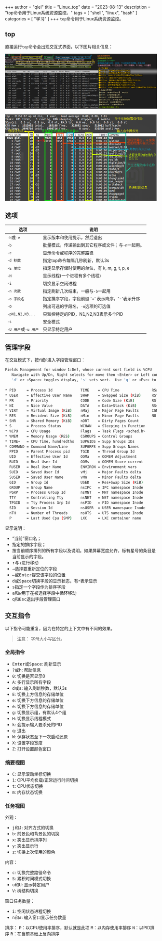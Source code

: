 +++
author = "qlel"
title = "Linux_top"
date = "2023-08-13"
description = "top命令用于Linux系统资源监控。"
tags = [
"shell", "linux", "bash"
]
categories = [
"学习"
]
+++
`top`命令用于Linux系统资源监控。

## top
直接运行`top`命令会出现交互式界面，以下图片相关信息：

![总体](top0.png)

![动态](top.png)

## 选项
选项|说明
-|-
`-h`或`-v`|显示版本和使用提示，然后退出
`-b`|批量模式，传递输出到其它程序或文件；与`-n`一起用。
`-c`|显示命令或程序的完整路径
`-d 秒数`|指定top命令每隔几秒刷新，默认3s
`-E 单位`|指定显示存储时使用的单位，有 k, m, g, t, p, e
`-H`|显示线程(一个进程有多个线程)
`-i`|切换显示空闲进程
`-n 次数`|指定刷新几次结束，一般与`-b`一起用
`-o 字段名`|指定排序字段，字段前缀 '+' 表示降序，'-'表示升序
`-O`|列出可选的字段名，`-o`选项的可选值
`-pN1,N2,N3...`|只监控特定的PID，N1,N2,N3表示多个PID
`-s`|安全模式
`-U 用户`或`-u 用户`|只显示特定用户

## 管理字段
在交互模式下，按`f`或`F`进入字段管理窗口：
```bash
Fields Management for window 1:Def, whose current sort field is %CPU
   Navigate with Up/Dn, Right selects for move then <Enter> or Left commits,
   'd' or <Space> toggles display, 's' sets sort.  Use 'q' or <Esc> to end!

* PID     = Process Id             TIME    = CPU Time               RSan    = RES Anonymous (KiB)
* USER    = Effective User Name    SWAP    = Swapped Size (KiB)     RSfd    = RES File-based (KiB)
* PR      = Priority               CODE    = Code Size (KiB)        RSlk    = RES Locked (KiB)
* NI      = Nice Value             DATA    = Data+Stack (KiB)       RSsh    = RES Shared (KiB)
* VIRT    = Virtual Image (KiB)    nMaj    = Major Page Faults      CGNAME  = Control Group name
* RES     = Resident Size (KiB)    nMin    = Minor Page Faults      NU      = Last Used NUMA node
* SHR     = Shared Memory (KiB)    nDRT    = Dirty Pages Count
* S       = Process Status         WCHAN   = Sleeping in Function
* %CPU    = CPU Usage              Flags   = Task Flags <sched.h>
* %MEM    = Memory Usage (RES)     CGROUPS = Control Groups
* TIME+   = CPU Time, hundredths   SUPGIDS = Supp Groups IDs
* COMMAND = Command Name/Line      SUPGRPS = Supp Groups Names
  PPID    = Parent Process pid     TGID    = Thread Group Id
  UID     = Effective User Id      OOMa    = OOMEM Adjustment
  RUID    = Real User Id           OOMs    = OOMEM Score current
  RUSER   = Real User Name         ENVIRON = Environment vars
  SUID    = Saved User Id          vMj     = Major Faults delta
  SUSER   = Saved User Name        vMn     = Minor Faults delta
  GID     = Group Id               USED    = Res+Swap Size (KiB)
  GROUP   = Group Name             nsIPC   = IPC namespace Inode
  PGRP    = Process Group Id       nsMNT   = MNT namespace Inode
  TTY     = Controlling Tty        nsNET   = NET namespace Inode
  TPGID   = Tty Process Grp Id     nsPID   = PID namespace Inode
  SID     = Session Id             nsUSER  = USER namespace Inode
  nTH     = Number of Threads      nsUTS   = UTS namespace Inode
  P       = Last Used Cpu (SMP)    LXC     = LXC container name
```
显示说明：
- “当前”窗口名；
- 指定的排序字段；
- 按当前顺序排列的所有字段以及说明。如果屏幕宽度允许，标有星号的条目是当前显示的字段。
- <kbd>↑</kbd>与<kbd>↓</kbd>进行移动
- <kbd>→</kbd>选择要重新定位的字段
- <kbd>←</kbd>或<kbd>Enter</kbd>提交该字段的位置
- <kbd>d</kbd>或<kbd>Space</kbd>切换字段的显示状态，有`*`表示显示
- <kbd>s</kbd>指定一个字段作为排序字段
- <kbd>a</kbd>和<kbd>w</kbd>用于在被选择字段中循环移动
- <kbd>q</kbd>和<kbd>Esc</kbd>退出字段管理窗口

## 交互指令
以下指令可能重复，因为在特定的上下文中有不同的效果。

>注意： 字母大小写区分。

### 全局指令
- <kbd>Enter</kbd>或<kbd>Space</kbd>: 刷新显示
- <kbd>?</kbd>或<kbd>h</kbd>: 帮助信息
- <kbd>0</kbd>: 切换是否显示0
- <kbd>A</kbd>: 多行显示所有字段
- <kbd>d</kbd>或<kbd>s</kbd>: 输入刷新秒数，默认3s
- <kbd>E</kbd>: 切换上方信息的存储单位
- <kbd>e</kbd>: 切换下方信息的存储单位
- <kbd>e</kbd>: 切换下方信息的存储单位
- <kbd>g</kbd>: 切换显示组，有默认4个组
- <kbd>H</kbd>: 切换显示线程模式
- <kbd>k</kbd>: 会提示输入要杀死的PID
- <kbd>q</kbd>: 退出
- <kbd>W</kbd>: 保存状态至下一次启动还原
- <kbd>X</kbd>: 设置字段宽度
- <kbd>Z</kbd>: 打开设置颜色窗口

### 摘要视图
- <kbd>C</kbd>: 显示滚动坐标切换
- <kbd>1</kbd>: CPU平均负载/正常运行时间切换
- <kbd>t</kbd>: CPU状态切换
- <kbd>m</kbd>: 内存状态切换

### 任务视图
外观：
- <kbd>j</kbd>和<kbd>J</kbd>: 对齐方式的切换
- <kbd>b</kbd>: 前景色和背景色的切换
- <kbd>x</kbd>: 突出显示排序列
- <kbd>y</kbd>: 突出显示行
- <kbd>z</kbd>: 切换上次使用的颜色

内容：
- <kbd>c</kbd>: 切换完整路径命令
- <kbd>S</kbd>: 累积时间模式切换
- <kbd>u</kbd>和<kbd>U</kbd>: 显示特定用户
- <kbd>V</kbd>: 树结构切换

窗口任务数量：
- <kbd>i</kbd>: 空闲状态进程切换
- <kbd>n</kbd>和<kbd>#</kbd>: 输入窗口显示任务数量

排序：
<kbd>P</kbd>：以CPU使用率排序，默认就是此项
<kbd>M</kbd>：以内存使用率排序
<kbd>N</kbd>：以PID排序
<kbd>R</kbd>：在当前基础上反向排序